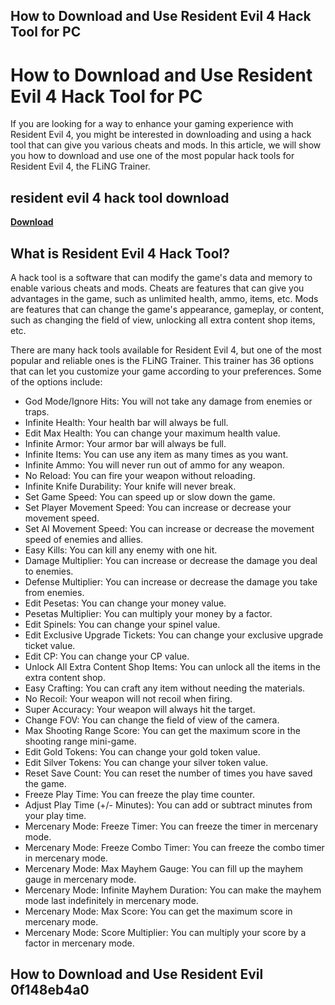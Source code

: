 ## How to Download and Use Resident Evil 4 Hack Tool for PC

  
# How to Download and Use Resident Evil 4 Hack Tool for PC
  
If you are looking for a way to enhance your gaming experience with Resident Evil 4, you might be interested in downloading and using a hack tool that can give you various cheats and mods. In this article, we will show you how to download and use one of the most popular hack tools for Resident Evil 4, the FLiNG Trainer.
 
## resident evil 4 hack tool download


[**Download**](https://www.google.com/url?q=https%3A%2F%2Ftlniurl.com%2F2tKIkr&sa=D&sntz=1&usg=AOvVaw04-PMe5bxp2e8I_HqdHY_I)

  
## What is Resident Evil 4 Hack Tool?
  
A hack tool is a software that can modify the game's data and memory to enable various cheats and mods. Cheats are features that can give you advantages in the game, such as unlimited health, ammo, items, etc. Mods are features that can change the game's appearance, gameplay, or content, such as changing the field of view, unlocking all extra content shop items, etc.
  
There are many hack tools available for Resident Evil 4, but one of the most popular and reliable ones is the FLiNG Trainer. This trainer has 36 options that can let you customize your game according to your preferences. Some of the options include:
  
- God Mode/Ignore Hits: You will not take any damage from enemies or traps.
- Infinite Health: Your health bar will always be full.
- Edit Max Health: You can change your maximum health value.
- Infinite Armor: Your armor bar will always be full.
- Infinite Items: You can use any item as many times as you want.
- Infinite Ammo: You will never run out of ammo for any weapon.
- No Reload: You can fire your weapon without reloading.
- Infinite Knife Durability: Your knife will never break.
- Set Game Speed: You can speed up or slow down the game.
- Set Player Movement Speed: You can increase or decrease your movement speed.
- Set AI Movement Speed: You can increase or decrease the movement speed of enemies and allies.
- Easy Kills: You can kill any enemy with one hit.
- Damage Multiplier: You can increase or decrease the damage you deal to enemies.
- Defense Multiplier: You can increase or decrease the damage you take from enemies.
- Edit Pesetas: You can change your money value.
- Pesetas Multiplier: You can multiply your money by a factor.
- Edit Spinels: You can change your spinel value.
- Edit Exclusive Upgrade Tickets: You can change your exclusive upgrade ticket value.
- Edit CP: You can change your CP value.
- Unlock All Extra Content Shop Items: You can unlock all the items in the extra content shop.
- Easy Crafting: You can craft any item without needing the materials.
- No Recoil: Your weapon will not recoil when firing.
- Super Accuracy: Your weapon will always hit the target.
- Change FOV: You can change the field of view of the camera.
- Max Shooting Range Score: You can get the maximum score in the shooting range mini-game.
- Edit Gold Tokens: You can change your gold token value.
- Edit Silver Tokens: You can change your silver token value.
- Reset Save Count: You can reset the number of times you have saved the game.
- Freeze Play Time: You can freeze the play time counter.
- Adjust Play Time (+/- Minutes): You can add or subtract minutes from your play time.
- Mercenary Mode: Freeze Timer: You can freeze the timer in mercenary mode.
- Mercenary Mode: Freeze Combo Timer: You can freeze the combo timer in mercenary mode.
- Mercenary Mode: Max Mayhem Gauge: You can fill up the mayhem gauge in mercenary mode.
- Mercenary Mode: Infinite Mayhem Duration: You can make the mayhem mode last indefinitely in mercenary mode.
- Mercenary Mode: Max Score: You can get the maximum score in mercenary mode.
- Mercenary Mode: Score Multiplier: You can multiply your score by a factor in mercenary mode.

## How to Download and Use Resident Evil 0f148eb4a0
